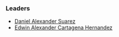 ### Leaders
* [Daniel Alexander Suarez](mailto:daniel.suarez@owasp.org)
* [Edwin Alexander Cartagena Hernandez](mailto:edwin.hernandez@owasp.org)
